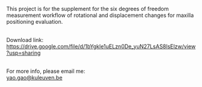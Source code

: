 This project is for the supplement for the six degrees of freedom measurement workflow of rotational and displacement changes for maxilla positioning evaluation.

<br>Download link: 
<br>https://drive.google.com/file/d/1bYgkle1uELzn0De_yuN27LsAS8lsElzw/view?usp=sharing

<br>For more info, please email me:
<br>yao.gao@kuleuven.be
